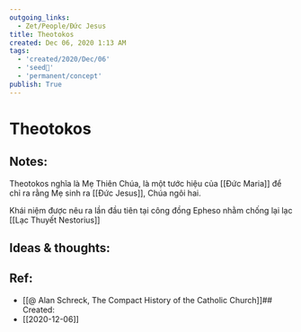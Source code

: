 ```yaml
---
outgoing_links:
  - Zet/People/Đức Jesus
title: Theotokos
created: Dec 06, 2020 1:13 AM
tags:
  - 'created/2020/Dec/06'
  - 'seed🥜'
  - 'permanent/concept'
publish: True
---
```

# Theotokos

## Notes:
Theotokos nghĩa là Mẹ Thiên Chúa, là một tước hiệu của [[Đức Maria]] để chỉ ra rằng Mẹ sinh ra [[Đức Jesus]], Chúa ngôi hai.

Khái niệm được nêu ra lần đầu tiên tại công đồng Epheso nhằm chống lại lạc  [[Lạc Thuyết Nestorius]]

## Ideas & thoughts:

## Ref:
- [[@ Alan Schreck, The Compact History of the Catholic Church]]## Created:
- [[2020-12-06]]
